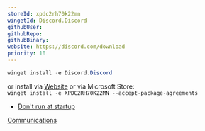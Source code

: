 ```yaml
---
storeId: xpdc2rh70k22mn
wingetId: Discord.Discord
githubUser: 
githubRepo: 
githubBinary: 
website: https://discord.com/download
priority: 10
---
```



```powershell
winget install -e Discord.Discord
```

or install via [Website](https://discord.com/download) 
or via Microsoft Store:  
`winget install -e XPDC2RH70K22MN --accept-package-agreements`

- [Don't run at startup](how-to-dos.md#edit-startup-apps)


[Communications](../Communications.md)